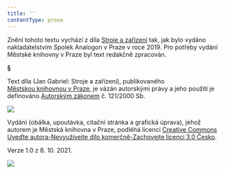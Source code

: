 ```yaml
---
title: ''
contentType: prose
---
```


<section>

Znění tohoto textu vychází z díla [Stroje a zařízení](https://search.mlp.cz/cz/titul/stroje-a-zarizeni/4498412/) tak, jak bylo vydáno nakladatelstvím Spolek Analogon v Praze v roce 2019. Pro potřeby vydání Městské knihovny v Praze byl text redakčně zpracován.

**§**

Text díla (Jan Gabriel: Stroje a zařízení), publikovaného [Městskou knihovnou v Praze](https://www.mlp.cz/cz/), je vázán autorskými právy a jeho použití je definováno [Autorským zákonem](https://www.mkcr.cz/predpisy-zakonu-709.html) č. 121/2000 Sb.

![](../Images/image001.jpg)

Vydání (obálka, upoutávka, citační stránka a grafická úprava), jehož autorem je Městská knihovna v Praze, podléhá licenci [Creative Commons Uveďte autora-Nevyužívejte dílo komerčně-Zachovejte licenci 3.0 Česko](https://creativecommons.org/licenses/by-nc-sa/3.0/cz/).

Verze 1.0 z 8. 10. 2021.

</section>

<section>

![](../Images/image002.jpg)

</section>
